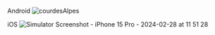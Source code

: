 Android
![courdesAlpes](https://github.com/naelafauzul/CourdesAlpes--Flutter/assets/92629093/4f224572-ebf5-4248-aeff-8be515d7abd9)

iOS
![Simulator Screenshot - iPhone 15 Pro - 2024-02-28 at 11 51 28](https://github.com/naelafauzul/CourdesAlpes--Flutter/assets/92629093/e6543def-3ed2-435c-808a-0a488205e519)
